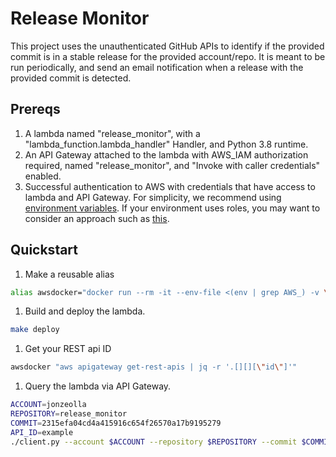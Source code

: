 # Release Monitor

This project uses the unauthenticated GitHub APIs to identify if the provided commit is in a stable release for the provided account/repo. It is meant to be run periodically, and send an email notification when a release with the provided commit is detected.

## Prereqs
1. A lambda named "release_monitor", with a "lambda_function.lambda_handler" Handler, and Python 3.8 runtime.
1. An API Gateway attached to the lambda with AWS_IAM authorization required, named "release_monitor", and "Invoke with caller credentials" enabled.
1. Successful authentication to AWS with credentials that have access to lambda and API Gateway. For simplicity, we recommend using [environment variables](https://docs.aws.amazon.com/cli/latest/userguide/cli-configure-envvars.html). If your environment uses roles, you may want to consider an approach such as [this](https://github.com/JonZeolla/Configs/blob/a524d572a5426b8cfffad3e5e70d300bfd9b8c90/apple/productivity/.zshrc#L159-L186).

## Quickstart
1. Make a reusable alias
```bash
alias awsdocker="docker run --rm -it --env-file <(env | grep AWS_) -v \$(pwd):/usr/src/app/ -v \${HOME}/.aws:/root/.aws seiso/easy_infra:latest"
```
1. Build and deploy the lambda.
```bash
make deploy
```
1. Get your REST api ID
```bash
awsdocker "aws apigateway get-rest-apis | jq -r '.[][][\"id\"]'"
```
1. Query the lambda via API Gateway.
```bash
ACCOUNT=jonzeolla
REPOSITORY=release_monitor
COMMIT=2315efa04cd4a415916c654f26570a17b9195279
API_ID=example
./client.py --account $ACCOUNT --repository $REPOSITORY --commit $COMMIT --rest-api-id $API_ID
```

